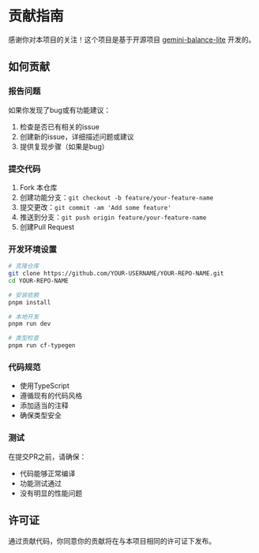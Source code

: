 # 贡献指南

感谢你对本项目的关注！这个项目是基于开源项目 [gemini-balance-lite](https://github.com/tech-shrimp/gemini-balance-lite) 开发的。

## 如何贡献

### 报告问题
如果你发现了bug或有功能建议：
1. 检查是否已有相关的issue
2. 创建新的issue，详细描述问题或建议
3. 提供复现步骤（如果是bug）

### 提交代码
1. Fork 本仓库
2. 创建功能分支：`git checkout -b feature/your-feature-name`
3. 提交更改：`git commit -am 'Add some feature'`
4. 推送到分支：`git push origin feature/your-feature-name`
5. 创建Pull Request

### 开发环境设置
```bash
# 克隆仓库
git clone https://github.com/YOUR-USERNAME/YOUR-REPO-NAME.git
cd YOUR-REPO-NAME

# 安装依赖
pnpm install

# 本地开发
pnpm run dev

# 类型检查
pnpm run cf-typegen
```

### 代码规范
- 使用TypeScript
- 遵循现有的代码风格
- 添加适当的注释
- 确保类型安全

### 测试
在提交PR之前，请确保：
- 代码能够正常编译
- 功能测试通过
- 没有明显的性能问题

## 许可证
通过贡献代码，你同意你的贡献将在与本项目相同的许可证下发布。